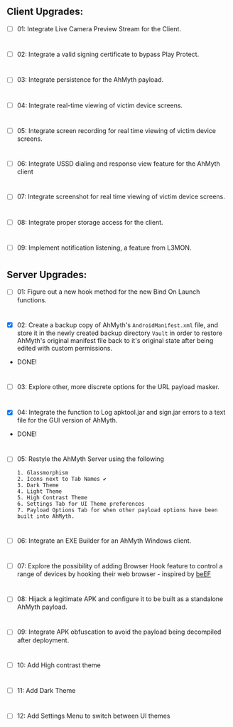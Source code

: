## Client Upgrades:
- [ ] 01: Integrate Live Camera Preview Stream for the Client. 
#
- [ ] 02: Integrate a valid signing certificate to bypass Play Protect. 
#
- [ ] 03: Integrate persistence for the AhMyth payload.
#
- [ ] 04: Integrate real-time viewing of victim device screens.
#
- [ ] 05: Integrate screen recording for real time viewing of victim device screens.
#
- [ ] 06: Integrate USSD dialing and response view feature for the 
AhMyth client
#
- [ ] 07: Integrate screenshot for real time viewing of victim device screens.
#
- [ ] 08: Integrate proper storage access for the client.
#
- [ ] 09: Implement notification listening, a feature from L3MON.
#
## Server Upgrades:

- [ ] 01: Figure out a new hook method for the new Bind On Launch functions.
#
- [x] 02: Create a backup copy of AhMyth's `AndroidManifest.xml`
file, and store it in the newly created backup directory 
`Vault` in order to restore AhMyth's original manifest file back to 
it's original state after being edited with custom permissions.

- DONE!
#
- [ ] 03: Explore other, more discrete options for the 
URL payload masker.
#
- [x] 04: Integrate the function to Log apktool.jar and sign.jar 
errors to a text file for the GUI version of AhMyth.

- DONE!
#
- [ ] 05: Restyle the AhMyth Server using the following

      1. Glassmorphism 
      2. Icons next to Tab Names ✔️
      3. Dark Theme 
      4. Light Theme
      5. High Contrast Theme
      6. Settings Tab for UI Theme preferences
      7. Payload Options Tab for when other payload options have been built into AhMyth.

#
- [ ] 06: Integrate an EXE Builder for an AhMyth Windows client.
#
- [ ] 07: Explore the possibility of adding Browser Hook feature 
to control a range of devices by hooking their web browser - inspired by [beEF](https://GitHub.com/beefproject/beef)
#
- [ ] 08: Hijack a legitimate APK and configure it to be built as a standalone
AhMyth payload.
#
- [ ] 09: Integrate APK obfuscation to avoid the payload being decompiled after deployment.
#
- [ ] 10: Add High contrast theme
#
- [ ] 11: Add Dark Theme
#
- [ ] 12: Add Settings Menu to switch between UI themes

